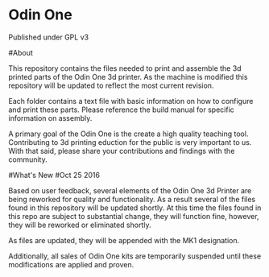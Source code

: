 # Odin One

Published under GPL v3

#About

This repository contains the files needed to print and assemble the 3d printed parts of the Odin One 3d printer.  As the machine is modified this repository will be updated to reflect the most current revision.  

Each folder contains a text file with basic information on how to configure and print these parts.  Please reference the build manual for specific information on assembly.  

A primary goal of the Odin One is the create a high quality teaching tool.  Contributing to 3d printing eduction for the public is very important to us.  With that said, please share your contributions and findings with the community. 

#What's New
#Oct 25 2016

Based on user feedback, several elements of the Odin One 3d Printer are being reworked for quality and functionality. As a result several of the files found in this repository will be updated shortly. At this time the files found in this repo are subject to substantial change, they will function fine, however, they will be reworked or eliminated shortly.  

As files are updated, they will be appended with the MK1 designation.

Additionally, all sales of Odin One kits are temporarily suspended until these modifications are applied and proven.





